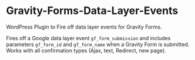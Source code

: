 # Gravity-Forms-Data-Layer-Events
WordPress Plugin to Fire off data layer events for Gravity Forms.

Fires off a Google data layer event `gf_form_submission` and includes parameters `gf_form_id` and `gf_form_name` when a Gravity Form is submitted. Works with all confirmation types (Ajax, text, Redirect, new page).
